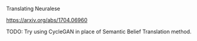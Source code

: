 Translating Neuralese

https://arxiv.org/abs/1704.06960

TODO: Try using CycleGAN in place of Semantic Belief Translation method.
